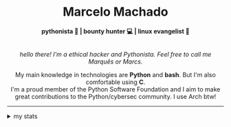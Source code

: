 <h1 align="center"> Marcelo Machado </h1> <!-- <img src="https://tryhackme-badges.s3.amazonaws.com/mmaachado.png" alt="TryHackMe"> -->
    
<div align="center">
<b>pythonista 🐍 | bounty hunter 💻 | linux evangelist 🐧</b>
<br>
<br>

<i>hello there! I'm a ethical hacker and Pythonista. Feel free to call me Marquês or Marcs.</i>

<p>

My main knowledge in technologies are **Python** and **bash**. But I'm also comfortable using **C**. <br/>
I'm a proud member of the Python Software Foundation and I aim to make great contributions to the Python/cybersec community. I use Arch btw!
</p>

</div>

---

<details closed>    
<summary>my stats</summary>

<!--START_SECTION:waka-->
**I'm an Early 🐤** 

```text
🌞 Morning    49 commits     ████░░░░░░░░░░░░░░░░░░░░░   16.01% 
🌆 Daytime    120 commits    █████████░░░░░░░░░░░░░░░░   39.22% 
🌃 Evening    126 commits    ██████████░░░░░░░░░░░░░░░   41.18% 
🌙 Night      11 commits     █░░░░░░░░░░░░░░░░░░░░░░░░   3.59%

```


📊 **This Week I Spent My Time On** 

```text
⌚︎ Time Zone: America/Sao_Paulo

💬 Programming Languages: 
Markdown                 6 hrs 41 mins       ██████████████████░░░░░░░   74.79% 
Other                    1 hr 25 mins        ████░░░░░░░░░░░░░░░░░░░░░   15.87% 
Bash                     21 mins             █░░░░░░░░░░░░░░░░░░░░░░░░   4.01% 
JSON                     16 mins             ░░░░░░░░░░░░░░░░░░░░░░░░░   3.13% 
CSS                      9 mins              ░░░░░░░░░░░░░░░░░░░░░░░░░   1.77%

🔥 Editors: 
Obsidian                 6 hrs 29 mins       ██████████████████░░░░░░░   72.45% 
VS Code                  2 hrs 16 mins       ██████░░░░░░░░░░░░░░░░░░░   25.33% 
Emacs                    11 mins             ░░░░░░░░░░░░░░░░░░░░░░░░░   2.22%

💻 Operating System: 
Linux                    4 hrs 48 mins       █████████████░░░░░░░░░░░░   53.64% 
Windows                  4 hrs 9 mins        ███████████░░░░░░░░░░░░░░   46.36%

```


 Last Updated on 10/06/2025
<!--END_SECTION:waka-->

<!-- <div>
        <a target="_blank" rel="noopener noreferrer" href="https://github.com/mmaachado?tab=repositories"><img src="https://github-readme-stats.vercel.app/api/top-langs/?username=mmaachado&hide=html,css,swift,ruby&langs_count=6&hide_border=true&layout=compact&show_icons=true&line_height=10&theme=transparent&title_color=4a86d1&custom_title=favourite%20languages"
       alt="most used languages" align="right"></a>
     <a target="_blank" rel="noopener noreferrer" href="https://wakatime.com/@mmachado"><img width="400rem" src="https://github-readme-stats.vercel.app/api/wakatime?username=mmachado&theme=transparent&hide_border=true&hide=markdown,html,css,text,other,yaml,json,prolog,dart,docker,xml,gitconfig,TSQL&hide_title=true&line_height=50&langs_count=4&layout=default" alt="wakatime stats" align="left" /></a> 
        

</div>

 <img src="https://raw.githubusercontent.com/MicaelliMedeiros/micaellimedeiros/master/image/computer-illustration.png" min-width="400px" max-width="400px" width="400px" align="right" alt="computer-illustration.png"> -->
<!-- [![Buy me a coffee](https://img.shields.io/badge/Buy%20Me%20a%20Coffee-ffdd00?style=for-the-badge&logo=buy-me-a-coffee&logoColor=black)](https://www.buymeacoffee.com/anticodingclub) -->

</details>
